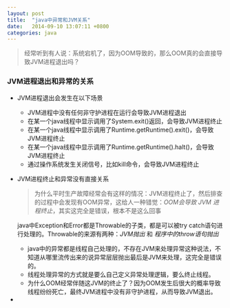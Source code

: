 ```yaml
---
layout: post
title:  "java中异常和JVM关系"
date:	2014-09-10 13:07:11 +0800
categories: java
---
```


> 经常听到有人说：系统宕机了，因为OOM导致的，那么OOM真的会直接导致JVM进程退出吗？

### JVM进程退出和异常的关系

- JVM进程退出会发生在以下场景

  - JVM进程中没有任何非守护进程在运行会导致JVM进程退出
  - 在某一个java线程中显示调用了System.exit()返回，会导致JVM进程终止
  - 在某一个java线程中显示调用了Runtime.getRuntime().exit()，会导致JVM进程终止
  - 在某一个java线程中显示调用了Runtime.getRuntime().halt()，会导致JVM进程终止
  - 通过操作系统发生关闭信号，比如kill命令，会导致JVM进程终止

- JVM进程终止和异常没有直接关系

  >  为什么平时生产故障经常会有这样的情况：JVM进程终止了，然后排查的过程中会发现有OOM异常，这给人一种错觉：*OOM会导致 JVM 进程终止*，其实这完全是错误，根本不是这么回事

  java中Exception和Error都是Throwable的子类，都是可以被try catch语句进行处理的。Throwable的来源有两种：*JVM抛出*  和 *程序中的throw语句抛出*

  - java中的异常都是线程自己处理的，不存在JVM来处理异常这种说法，不知道从哪里流传出来的说异常层层抛出最后是JVM来处理，这完全是错误的。
  - 线程处理异常的方式就是要么自己定义异常处理逻辑，要么终止线程。
  - 为什么OOM经常伴随这JVM的终止了？因为OOM发生后很大的概率导致线程纷纷死亡，最终JVM进程中没有非守护进程，从而导致JVM退出。

- 
